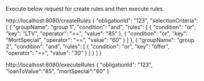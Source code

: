 Execute below request for create rules and then execute rules.

http://localhost:8080/createRules
{
	"obligationId": "123",
	"selectionCriteria": [
		{
			"groupName": "group 1",
			"condition": "and",
			"rules": [
				{
					"condition": "or",
					"key": "LTV",
					"operator": "==",
					"value": "85"
				},
				{
					"condition": "or",
					"key": "MortSpecial",
					"operator": "==",
					"value": "60"
				}
			]
		},
		{
			"groupName": "group 2",
			"condition": "and",
			"rules": [
				{
					"condition": "or",
					"key": "offer",
					"operator": "==",
					"value": "30"
				}
			]
		}
	]
}


http://localhost:8080/executeRules
{
"obligationId": "123",
  "loanToValue":"85",
  "mortSpecial":"60"
}
